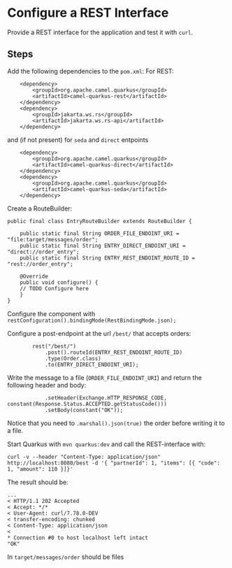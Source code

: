 Configure a REST Interface
==========================

Provide a REST interface for the application and test it with `curl`.

Steps
-----

Add the following dependencies to the `pom.xml`:
For REST:
```
	<dependency>
		<groupId>org.apache.camel.quarkus</groupId>
		<artifactId>camel-quarkus-rest</artifactId>
	</dependency>
	<dependency>
		<groupId>jakarta.ws.rs</groupId>
		<artifactId>jakarta.ws.rs-api</artifactId>
	</dependency>
```
and (if not present) for `seda` and `direct` entpoints
```
	<dependency>
		<groupId>org.apache.camel.quarkus</groupId>
		<artifactId>camel-quarkus-direct</artifactId>
	</dependency>
	<dependency>
		<groupId>org.apache.camel.quarkus</groupId>
		<artifactId>camel-quarkus-seda</artifactId>
	</dependency>
```

Create a RouteBuilder:

```
public final class EntryRouteBuilder extends RouteBuilder {

    public static final String ORDER_FILE_ENDOINT_URI = "file:target/messages/order";
    public static final String ENTRY_DIRECT_ENDOINT_URI = "direct://order_entry";
    public static final String ENTRY_REST_ENDOINT_ROUTE_ID = "rest://order_entry";

    @Override
    public void configure() {
    // TODO Configure here
    }
}
```

Configure the component with `restConfiguration().bindingMode(RestBindingMode.json);`

Configure a post-endpoint at the url `/best/` that accepts orders:

```
        rest("/best/")
        	.post().routeId(ENTRY_REST_ENDOINT_ROUTE_ID)
        	.type(Order.class)
        	.to(ENTRY_DIRECT_ENDOINT_URI);
```

Write the message to a file (`ORDER_FILE_ENDOINT_URI`) and return the following header and body:

```
        	.setHeader(Exchange.HTTP_RESPONSE_CODE, constant(Response.Status.ACCEPTED.getStatusCode()))
        	.setBody(constant("OK"));
```

Notice that you need to `.marshal().json(true)` the order before writing it to a file.

Start Quarkus with `mvn quarkus:dev` and call the REST-interface with:

```
curl -v --header "Content-Type: application/json" http://localhost:8080/best -d '{ "partnerId": 1, "items": [{ "code": 1, "amount": 110 }]}'
```

The result should be:
```
...
< HTTP/1.1 202 Accepted
< Accept: */*
< User-Agent: curl/7.78.0-DEV
< transfer-encoding: chunked
< Content-Type: application/json
< 
* Connection #0 to host localhost left intact
"OK"
```

In `target/messages/order` should be files
